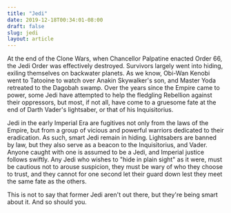 ```yaml
---
title: "Jedi"
date: 2019-12-18T00:34:01-08:00
draft: false
slug: jedi
layout: article
---
```


At the end of the Clone Wars, when Chancellor Palpatine enacted Order 66, the Jedi Order was effectively destroyed. Survivors largely went into hiding, exiling themselves on backwater planets. As we know, Obi-Wan Kenobi went to Tatooine to watch over Anakin Skywalker's son, and Master Yoda retreated to the Dagobah swamp. Over the years since the Empire came to power, some Jedi have attempted to help the fledgling Rebellion against their oppressors, but most, if not all, have come to a gruesome fate at the end of Darth Vader's lightsaber, or that of his Inquisitorius.

Jedi in the early Imperial Era are fugitives not only from the laws of the Empire, but from a group of vicious and powerful warriors dedicated to their eradication. As such, smart Jedi remain in hiding. Lightsabers are banned by law, but they also serve as a beacon to the Inquisitorius, and Vader. Anyone caught with one is assumed to be a Jedi, and Imperial justice follows swiftly. Any Jedi who wishes to "hide in plain sight" as it were, must be cautious not to arouse suspicion, they must be wary of who they choose to trust, and they cannot for one second let their guard down lest they meet the same fate as the others.

This is not to say that former Jedi aren't out there, but they're being smart about it. And so should you.